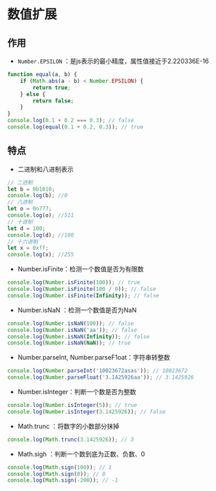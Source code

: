 # 数值扩展


## 作用

- `Number.EPSILON` ：是js表示的最小精度，属性值接近于2.220336E-16

```js
function equal(a, b) {
    if (Math.abs(a - b) < Number.EPSILON) {
        return true;
    } else {
        return false;
    }
}
console.log(0.1 + 0.2 === 0.3); // false
console.log(equal(0.1 + 0.2, 0.3)); // true
```

## 特点

-  二进制和八进制表示


```js
// 二进制
let b = 0b1010;
console.log(b); //0
// 八进制
let o = 0o777;
console.log(o); //511
// 十进制
let d = 100;
console.log(d); //100
// 十六进制
let x = 0xff;
console.log(x); //255
```

- Number.isFinite：检测一个数值是否为有限数

```js
console.log(Number.isFinite(100)); // true
console.log(Number.isFinite(100 / 0)); // false
console.log(Number.isFinite(Infinity)); // false
```

- Number.isNaN ：检测一个数值是否为NaN

```js
console.log(Number.isNaN(100)); // false
console.log(Number.isNaN('aa')); // false
console.log(Number.isNaN(Infinity)); // false
console.log(Number.isNaN(NaN)); // true
```

- Number.parseInt, Number.parseF1oat：字符串转整数

```js
console.log(Number.parseInt('10023672asas')); // 10023672
console.log(Number.parseFloat('3.1425926aa')); // 3.1425926
```

- Number.isInteger：判断一个数是否为整数

```js
console.log(Number.isInteger(5)); // true
console.log(Number.isInteger(3.1425926)); // false
```

- Math.trunc ：将数字的小数部分抹掉

```js
console.log(Math.trunc(3.1425926)); // 3
```

- Math.sigh ：判断一个数到底为正数、负数、0

```js
console.log(Math.sign(100)); // 1
console.log(Math.sign(0)); // 0
console.log(Math.sign(-200)); // -1
```